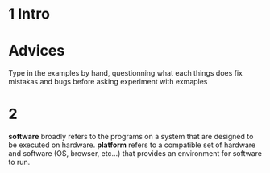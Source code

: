 # 1 Intro
# Advices
Type in the examples by hand, questionning what each things does
fix mistakas and bugs before asking
experiment with exmaples

# 2 
**software** broadly refers to the programs on a system that are designed to be executed on hardware.
**platform** refers to a compatible set of hardware and software (OS, browser, etc…) that provides an environment for software to run.
